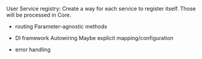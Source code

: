 User Service registry:
Create a way for each service to register itself.
Those will be processed in Core.

- routing
Parameter-agnostic methods


- DI framework
Autowiring
Maybe explicit mapping/configuration

- error handling

